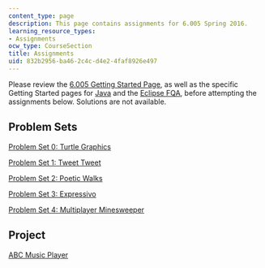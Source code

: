 ```yaml
---
content_type: page
description: This page contains assignments for 6.005 Spring 2016.
learning_resource_types:
- Assignments
ocw_type: CourseSection
title: Assignments
uid: 832b2956-ba46-2c4c-d4e2-4faf8926e497
---
```


Please review the [6.005 Getting Started Page](/ans7870/6/6.005/s16/getting-started/), as well as the specific Getting Started pages for [Java](/ans7870/6/6.005/s16/getting-started/java.html) and the [Eclipse FQA](/ans7870/6/6.005/s16/getting-started/eclipse.html), before attempting the assignments below. Solutions are not available.

Problem Sets
------------

[Problem Set 0: Turtle Graphics](/ans7870/6/6.005/s16/psets/ps0/)

[Problem Set 1: Tweet Tweet](/ans7870/6/6.005/s16/psets/ps1/)

[Problem Set 2: Poetic Walks](/ans7870/6/6.005/s16/psets/ps2/)

[Problem Set 3: Expressivo](/ans7870/6/6.005/s16/psets/ps3/)

[Problem Set 4: Multiplayer Minesweeper](/ans7870/6/6.005/s16/psets/ps4/)

Project
-------

[ABC Music Player](/ans7870/6/6.005/s16/projects/abcplayer/)